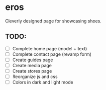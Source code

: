 # eros
Cleverly designed page for showcasing shoes.

## TODO:
- [ ] Complete home page (model + text)
- [ ] Complete contact page (revamp form)
- [ ] Create guides page
- [ ] Create media page
- [ ] Create stores page
- [ ] Reorganize js and css
- [ ] Colors in dark and light mode
